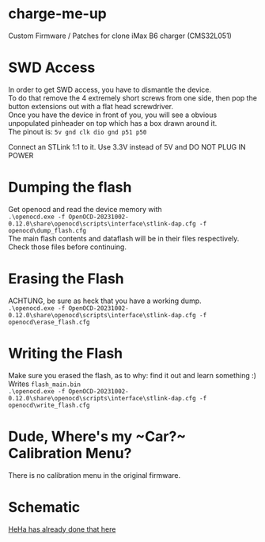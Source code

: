 # charge-me-up
Custom Firmware / Patches for clone iMax B6 charger (CMS32L051)

# SWD Access
In order to get SWD access, you have to dismantle the device.  
To do that remove the 4 extremely short screws from one side, then pop the button extensions out with a flat head screwdriver.  
Once you have the device in front of you, you will see a obvious unpopulated pinheader on top which has a box drawn around it.  
The pinout is:
`5v gnd clk dio gnd p51 p50 `

Connect an STLink 1:1 to it. Use 3.3V instead of 5V and DO NOT PLUG IN POWER

# Dumping the flash
Get openocd and read the device memory with  
`.\openocd.exe -f OpenOCD-20231002-0.12.0\share\openocd\scripts\interface\stlink-dap.cfg -f openocd\dump_flash.cfg`  
The main flash contents and dataflash will be in their files respectively.  
Check those files before continuing.

# Erasing the Flash
ACHTUNG, be sure as heck that you have a working dump.  
`.\openocd.exe -f OpenOCD-20231002-0.12.0\share\openocd\scripts\interface\stlink-dap.cfg -f openocd\erase_flash.cfg`  

# Writing the Flash
Make sure you erased the flash, as to why: find it out and learn something :)  
Writes `flash_main.bin`  
`.\openocd.exe -f OpenOCD-20231002-0.12.0\share\openocd\scripts\interface\stlink-dap.cfg -f openocd\write_flash.cfg`  

# Dude, Where's my ~Car?~ Calibration Menu?
There is no calibration menu in the original firmware.

# Schematic
[HeHa has already done that here](https://www-user.tu-chemnitz.de/~heha/basteln/Konsumg%C3%BCter/Ladeger%C3%A4te/b6-cms.zip/Hauptplatine.wmf?as=SVG)

